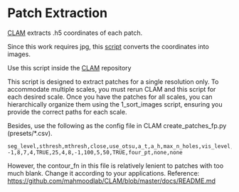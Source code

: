 # Patch Extraction
 [CLAM](https://github.com/mahmoodlab/CLAM/blob/master/create_patches_fp.py) extracts .h5 coordinates of each patch.

Since this work  requires jpg, this [script](https://github.com/aimagelab/mil4wsi/blob/main/0-extract_patches/convert_h5_to_jpg.py) converts the coordinates into images.

Use this script inside the [CLAM](https://github.com/mahmoodlab/CLAM) repository



This script is designed to extract patches for a single resolution only. To accommodate multiple scales, you must rerun CLAM and this script for each desired scale. Once you have the patches for all scales, you can hierarchically organize them using the 1_sort_images script, ensuring you provide the correct paths for each scale.

Besides, use the following as the config file in CLAM create_patches_fp.py (presets/*.csv).

```
seg_level,sthresh,mthresh,close,use_otsu,a_t,a_h,max_n_holes,vis_level,line_thickness,white_thresh,black_thresh,use_padding,contour_fn,keep_ids,exclude_ids
-1,8,7,4,TRUE,25,4,8,-1,100,5,50,TRUE,four_pt,none,none
```

However, the contour_fn in this file is relatively lenient to patches with too much blank. Change it according to your applications. Reference: https://github.com/mahmoodlab/CLAM/blob/master/docs/README.md
